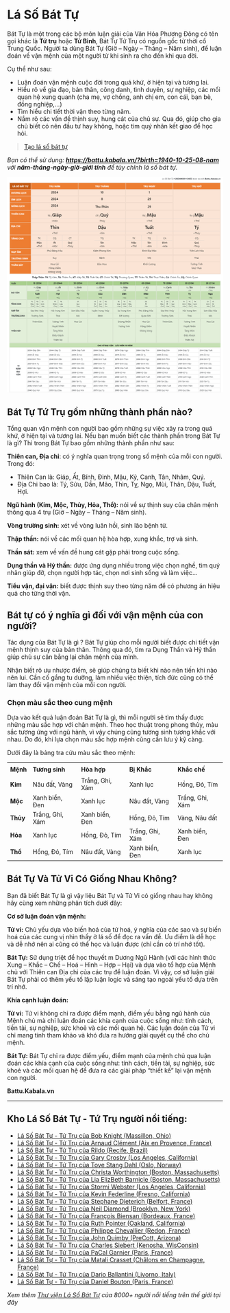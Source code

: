 # Lá Số Bát Tự

<div>
<p>Bát Tự là một trong các bộ môn luận giải của Văn Hóa Phương Đông có tên gọi khác là <strong>Tứ trụ</strong> hoặc <strong>Tử Bình</strong>, Bát Tự Tứ Trụ có nguồn gốc từ thời cổ Trung Quốc. Người ta dùng Bát Tự (Giờ – Ngày – Tháng – Năm sinh), để luận đoán về vận mệnh của một người từ khi sinh ra cho đến khi qua đời.</p>
<p>Cụ thể như sau:</p>
<ul>
<li>Luận đoán vận mệnh cuộc đời trong quá khứ, ở hiện tại và tương lai.</li>
<li>Hiểu rõ về gia đạo, bản thân, công danh, tình duyên, sự nghiệp, các mối quan hệ xung quanh (cha mẹ, vợ chồng, anh chị em, con cái, bạn bè, đồng nghiệp,…)</li>
<li>Tìm hiểu chi tiết thời vận theo từng năm.</li>
<li>Nắm rõ các vấn đề thịnh suy, hung cát của chủ sự. Qua đó, giúp cho gia chủ biết có nên đầu tư hay không, hoặc tìm quý nhân kết giao để học hỏi.</li>
</ul>

<blockquote><a href="https://battu.kabala.vn/">Tạo lá số bát tự</a></blockquote>

_Bạn có thể sử dụng: **https://battu.kabala.vn/?birth=1940-10-25-08-nam** với **năm-tháng-ngày-giờ-giới tính** để tùy chỉnh lá số bát tự._

<img src="https://raw.githubusercontent.com/kabalavn/La-So-Bat-Tu/refs/heads/main/LaSoBatTu%20(1).png"/>


<h2 id="bat-tu-tu-tru"><span id="Bat_Tu_Tu_Tru_gom_nhung_thanh_phan_nao"></span><strong>Bát Tự Tứ Trụ gồm những thành phần nào?</strong></h2>
<p>Tổng quan vận mệnh con người bao gồm những sự việc xảy ra trong quá khứ, ở hiện tại và tương lai. Nếu bạn muốn biết các thành phần trong Bát Tự là gì? Thì trong Bát Tự bao gồm những thành phần như sau:</p>
<p><strong>Thiên can, Địa chi</strong>: có ý nghĩa quan trọng trong số mệnh của mỗi con người. Trong đó:</p>
<ul>
<li>Thiên Can là: Giáp, Ất, Bính, Đinh, Mậu, Kỷ, Canh, Tân, Nhâm, Quý.</li>
<li>Địa Chi bao là: Tý, Sửu, Dần, Mão, Thìn, Tỵ, Ngọ, Mùi, Thân, Dậu, Tuất, Hợi.</li>
</ul>
<p><strong>Ngũ hành (Kim, Mộc, Thủy, Hỏa, Thổ):</strong>&nbsp;nói về sự thịnh suy của chân mệnh thông qua 4 trụ (Giờ – Ngày – Tháng – Năm sinh).</p>
<p><strong>Vòng trường sinh:</strong>&nbsp;xét về vòng&nbsp;luân hồi, sinh lão bệnh tử.</p>
<p><strong>Thập thần:</strong>&nbsp;nói về các mối quan hệ hòa hợp, xung khắc, trợ và sinh.</p>
<p><strong>Thần sát:</strong>&nbsp;xem về vấn đề hung cát gặp phải trong cuộc sống.</p>
<p><strong>Dụng thần và Hỷ thần:</strong>&nbsp;được ứng dụng nhiều trong việc chọn nghề, tìm quý nhân giúp đỡ, chọn người hợp tác, chọn nơi sinh sống và làm việc…</p>
<p><strong>Tiểu vận, đại vận:</strong>&nbsp;biết được thịnh suy theo từng năm để có phương án hiệu quả cho từng thời vận.</p>
<h2><strong>Bát tự có ý nghĩa gì đối với vận mệnh của con người?</strong></h2>
<p>Tác dụng của Bát Tự là gì ? Bát Tự giúp cho mỗi người biết được chi tiết vận mệnh thịnh suy của bản thân. Thông qua đó, tìm ra Dụng Thần và Hỷ thần giúp chủ sự cân bằng lại chân mệnh của mình.</p>
<p>Nhận biết rõ ưu nhược điểm, sẽ giúp chúng ta biết khi nào nên tiến khi nào nên lui. Cần cố gắng tu dưỡng, làm nhiều việc thiện, tích đức cũng có thể làm thay đổi vận mệnh của mỗi con người.</p>
<h3><strong>Chọn màu sắc theo cung mệnh</strong></h3>
<p>Dựa vào kết quả luận đoán Bát Tự là gì, thì mỗi người sẽ tìm thấy được những màu sắc hợp với chân mệnh. Theo học thuật trong phong thủy, màu sắc tương ứng với ngũ hành, vì vậy chúng cũng tương sinh tương khắc với nhau. Do đó, khi lựa chọn màu sắc hợp mệnh cũng cần lưu ý kỹ càng.</p>
<p>Dưới đây là bảng tra cứu màu sắc theo mệnh:</p>
<table style="width: 100%;">
<tbody>
<tr style="height: 26px;">
<td style="height: 26px;"><strong>Mệnh</strong></td>
<td style="height: 26px;"><strong>Tương sinh</strong></td>
<td style="height: 26px;"><strong>Hòa hợp</strong></td>
<td style="height: 26px;"><strong>Bị Khắc</strong></td>
<td style="height: 26px;"><strong>Khắc chế</strong></td>
</tr>
<tr style="height: 26px;">
<td style="height: 26px;"><strong>Kim</strong></td>
<td style="height: 26px;">Nâu đất, Vàng</td>
<td style="height: 26px;">Trắng, Ghi, Xám</td>
<td style="height: 26px;">Xanh lục</td>
<td style="height: 26px;">Hồng, Đỏ, Tím</td>
</tr>
<tr style="height: 26px;">
<td style="height: 26px;"><strong>Mộc</strong></td>
<td style="height: 26px;">Xanh biển, Đen</td>
<td style="height: 26px;">Xanh lục</td>
<td style="height: 26px;">Nâu đất, Vàng</td>
<td style="height: 26px;">Trắng, Ghi, Xám</td>
</tr>
<tr style="height: 26px;">
<td style="height: 26px;"><strong>Thủy</strong></td>
<td style="height: 26px;">Trắng, Ghi, Xám</td>
<td style="height: 26px;">Xanh biển, Đen</td>
<td style="height: 26px;">Hồng, Đỏ, Tím</td>
<td style="height: 26px;">Vàng, Nâu đất</td>
</tr>
<tr style="height: 26px;">
<td style="height: 26px;"><strong>Hỏa</strong></td>
<td style="height: 26px;">Xanh lục</td>
<td style="height: 26px;">Hồng, Đỏ, Tím</td>
<td style="height: 26px;">Trắng, Ghi, Xám</td>
<td style="height: 26px;">Xanh biển, Đen</td>
</tr>
<tr style="height: 26px;">
<td style="height: 26px;"><strong>Thổ</strong></td>
<td style="height: 26px;">Hồng, Đỏ, Tím</td>
<td style="height: 26px;">Nâu đất, Vàng</td>
<td style="height: 26px;">Xanh biển, Đen</td>
<td style="height: 26px;">Xanh lục</td>
</tr>
</tbody>
</table>
<h2><strong>Bát Tự Và Tử Vi Có Giống Nhau Không?</strong></h2>
<p>Bạn đã biết Bát Tự là gì vậy liệu Bát Tự và Tử Vi có giống nhau hay không hãy cùng xem những phân tích dưới đây:</p>
<p><strong>Cơ sở luận đoán vận mệnh:</strong></p>
<p><strong>Tử vi:</strong>&nbsp;Chủ yếu dựa vào biến hoá của tứ hoá, ý nghĩa của các sao và sự biến hoá của các cung vị nhìn thấy ở lá số để đọc ra vấn đề. Ưu điểm là dễ học và dễ nhớ nên ai cũng có thể học và luận được (chỉ cần có trí nhớ tốt).</p>
<p><strong>Bát Tự:</strong>&nbsp;Sử dụng triệt để học thuyết m Dương Ngũ Hành (với các hình thức Xung – Khắc – Chế – Hoá – Hình – Hợp – Hại) và dựa vào tổ hợp của Mệnh chủ với Thiên can Địa chi của các trụ để luận đoán. Vì vậy, cơ sở luận giải Bát Tự phải có thêm yếu tố lập luận logic và sáng tạo ngoài yếu tố dựa trên trí nhớ.</p>
<p><strong>Khía cạnh luận đoán:</strong></p>
<p><strong>Tử vi:</strong>&nbsp;Tử vi không chỉ ra được điểm mạnh, điểm yếu bằng ngũ hành của Mệnh chủ mà chỉ luận đoán các khía cạnh của cuộc sống như: tính cách, tiền tài, sự nghiệp, sức khoẻ và các mối quan hệ. Các luận đoán của Tử vi chỉ mang tính tham khảo và khó đưa ra hướng giải quyết cụ thể cho chủ mệnh.</p>
<p><strong>Bát Tự:</strong>&nbsp;Bát Tự chỉ ra được điểm yếu, điểm mạnh của mệnh chủ qua luận đoán các khía cạnh của cuộc sống như: tính cách, tiền tài, sự nghiệp, sức khoẻ và các mối quan hệ để đưa ra các giải pháp “thiết kế” lại vận mệnh con người.</p>
<p><strong>Battu.Kabala.vn</strong></p>
<hr>
<h2>Kho Lá Số Bát Tự - Tứ Trụ người nổi tiếng:</h2><ul><li><a href="https://battu.kabala.vn/?birth=1940-10-25-08-nam" aria-invalid="true">Lá Số Bát Tự - Tứ Trụ của Bob Knight (Massillon, Ohio)</a></li><li><a href="https://battu.kabala.vn/?birth=1977-12-17-13-nam" aria-invalid="true">Lá Số Bát Tự - Tứ Trụ của Arnaud Clément (Aix en Provence, France)</a></li><li><a href="https://battu.kabala.vn/?birth=1942-12-3-15-nam" aria-invalid="true">Lá Số Bát Tự - Tứ Trụ của Rildo (Recife, Brazil)</a></li><li><a href="https://battu.kabala.vn/?birth=1933-6-27-20-nam" aria-invalid="true">Lá Số Bát Tự - Tứ Trụ của Gary Crosby (Los Angeles, California)</a></li><li><a href="https://battu.kabala.vn/?birth=1938-11-9-17-nu" aria-invalid="true">Lá Số Bát Tự - Tứ Trụ của Tove Stang Dahl (Oslo, Norway)</a></li><li><a href="https://battu.kabala.vn/?birth=1955-12-23-09-nu" aria-invalid="true">Lá Số Bát Tự - Tứ Trụ của Christa Worthington (Boston, Massachusetts)</a></li><li><a href="https://battu.kabala.vn/?birth=1987-12-28-02-nu" aria-invalid="true">Lá Số Bát Tự - Tứ Trụ của Lia ElizBeth Barnicle (Boston, Massachusetts)</a></li><li><a href="https://battu.kabala.vn/?birth=2018-2-1-16-nu" aria-invalid="true">Lá Số Bát Tự - Tứ Trụ của Stormi Webster (Los Angeles, California)</a></li><li><a href="https://battu.kabala.vn/?birth=1978-3-21-18-nam" aria-invalid="true">Lá Số Bát Tự - Tứ Trụ của Kevin Federline (Fresno, California)</a></li><li><a href="https://battu.kabala.vn/?birth=1970-4-20-02-nam" aria-invalid="true">Lá Số Bát Tự - Tứ Trụ của Stephane Dieterich (Belfort, France)</a></li><li><a href="https://battu.kabala.vn/?birth=1941-12-4-23-nam" aria-invalid="true">Lá Số Bát Tự - Tứ Trụ của Neil Diamond (Brooklyn, New York)</a></li><li><a href="https://battu.kabala.vn/?birth=1945-9-28-17-nam" aria-invalid="true">Lá Số Bát Tự - Tứ Trụ của François Biensan (Bordeaux, France)</a></li><li><a href="https://battu.kabala.vn/?birth=1946-3-19-10-nu" aria-invalid="true">Lá Số Bát Tự - Tứ Trụ của Ruth Pointer (Oakland, California)</a></li><li><a href="https://battu.kabala.vn/?birth=1956-11-1-03-nam" aria-invalid="true">Lá Số Bát Tự - Tứ Trụ của Philippe Chevallier (Redon, France)</a></li><li><a href="https://battu.kabala.vn/?birth=1935-2-12-05-nam" aria-invalid="true">Lá Số Bát Tự - Tứ Trụ của John Quimby (PreCott, Arizona)</a></li><li><a href="https://battu.kabala.vn/?birth=1938-3-9-05-nam" aria-invalid="true">Lá Số Bát Tự - Tứ Trụ của Charles Siebert (Kenosha, WisConsin)</a></li><li><a href="https://battu.kabala.vn/?birth=1949-7-4-02-nam" aria-invalid="true">Lá Số Bát Tự - Tứ Trụ của PaCal Garnier (Paris, France)</a></li><li><a href="https://battu.kabala.vn/?birth=1965-7-28-19-nu" aria-invalid="true">Lá Số Bát Tự - Tứ Trụ của Matali Crasset (Châlons en Champagne, France)</a></li><li><a href="https://battu.kabala.vn/?birth=1964-10-13-23-nam" aria-invalid="true">Lá Số Bát Tự - Tứ Trụ của Dario Ballantini (Livorno, Italy)</a></li><li><a href="https://battu.kabala.vn/?birth=1950-4-10-02-nam" aria-invalid="true">Lá Số Bát Tự - Tứ Trụ của Daniel Bouton (Paris, France)</a></li></ul>
<em>Xem thêm <a rel="nofollow" target="_blank" href="https://lasotuvi.kabala.vn/chart/?chart=battu">Thư viện Lá Số Bát Tự</a> của 8000+ người nổi tiếng trên thế giới tại đây</em>
</div>
